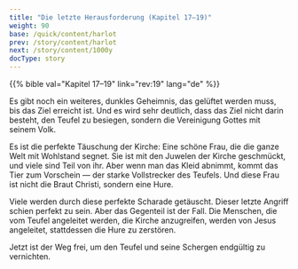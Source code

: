 ```yaml
---
title: "Die letzte Herausforderung (Kapitel 17–19)"
weight: 90
base: /quick/content/harlot
prev: /story/content/harlot
next: /story/content/1000y
docType: story
---
```


{{% bible val="Kapitel 17–19" link="rev:19" lang="de" %}}

<a name="517a"></a>
Es gibt noch ein weiteres, dunkles Geheimnis, das gelüftet werden muss, bis das Ziel erreicht ist. Und es wird sehr deutlich, dass das Ziel nicht darin besteht, den Teufel zu besiegen, sondern die Vereinigung Gottes mit seinem Volk.

Es ist die perfekte Täuschung der Kirche: Eine schöne Frau, die die ganze Welt mit Wohlstand segnet. Sie ist mit den Juwelen der Kirche geschmückt, und viele sind Teil von ihr. Aber wenn man das Kleid abnimmt, kommt das Tier zum Vorschein — der starke Vollstrecker des Teufels. Und diese Frau ist nicht die Braut Christi, sondern eine Hure.

Viele werden durch diese perfekte Scharade getäuscht. Dieser letzte Angriff schien perfekt zu sein. Aber das Gegenteil ist der Fall. Die Menschen, die vom Teufel angeleitet werden, die Kirche anzugreifen, werden von Jesus angeleitet, stattdessen die Hure zu zerstören.

Jetzt ist der Weg frei, um den Teufel und seine Schergen endgültig zu vernichten.
